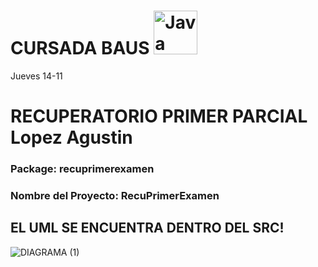 # CURSADA BAUS <img src="https://www.socialfuturo.com/wp-content/uploads/2019/01/262px-Java_programming_language_logo.svg.png" alt="Java Logo" width="70" />
Jueves 14-11

# RECUPERATORIO PRIMER PARCIAL Lopez Agustin

### Package: recuprimerexamen
### Nombre del Proyecto: RecuPrimerExamen

## EL UML SE ENCUENTRA DENTRO DEL SRC!



![DIAGRAMA (1)](https://github.com/user-attachments/assets/95929442-89a8-469d-8e41-09d76cb14041)



